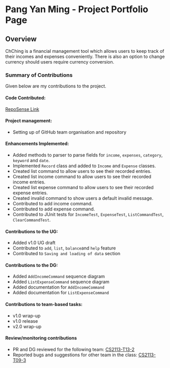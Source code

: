 # Pang Yan Ming - Project Portfolio Page

## Overview
ChChing is a financial management tool
which allows users to keep track
of their incomes and expenses conveniently.
There is also an option to change currency should users require currency conversion.

### Summary of Contributions
Given below are my contributions to the project.

#### Code Contributed:
[RepoSense Link](https://nus-cs2113-ay2223s2.github.io/tp-dashboard/?search=rayleigh47&breakdown=true&sort=groupTitle&sortWithin=title&since=2023-02-17&timeframe=commit&mergegroup=&groupSelect=groupByRepos&checkedFileTypes=docs~functional-code~test-code~other)

#### Project management:
* Setting up of GitHub team organisation and repository

#### Enhancements Implemented:
* Added methods to parser to parse fields for
`income`, `expenses`, `category`, `keyword` and `date`.
* Implemented `Record` class and added to `Income` and `Expense` classes.
* Created list command to allow users to see their recorded entries.
* Created list income command to allow users to see their recorded income entries.
* Created list expense command to allow users to see their recorded expense entries.
* Created invalid command to show users a default invalid message.
* Contributed to add income command.
* Contributed to add expense command.
* Contributed to JUnit tests for 
`IncomeTest`, `ExpenseTest`, `ListCommandTest`, `ClearCommandTest`.

#### Contributions to the UG:
* Added v1.0 UG draft
* Contributed to `add`, `list`, `balance`and `help` feature
* Contributed to `Saving and loading of data` section

#### Contributions to the DG:
* Added `AddIncomeCommand` sequence diagram
* Added `ListExpenseCommand` sequence diagram
* Added documentation for `AddIncomeCommand`
* Added documentation for `ListExpenseCommand`

#### Contributions to team-based tasks:
* v1.0 wrap-up
* v1.0 release
* v2.0 wrap-up

#### Review/monitoring contributions
* PR and DG reviewed for the following team: [CS2113-T13-2](https://github.com/nus-cs2113-AY2223S2/tp/pull/79)
* Reported bugs and suggestions for other team in the class: [CS2113-T09-3](https://github.com/rayleigh47/ped/issues)

